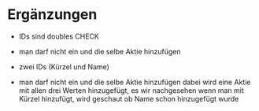 #  Ergänzungen

- IDs sind doubles CHECK
- man darf nicht ein und die selbe Aktie hinzufügen

- zwei IDs (Kürzel und Name)

- man darf nicht ein und die selbe Aktie hinzufügen
dabei wird eine Aktie mit allen drei Werten hinzugefügt, es wir nachgesehen
wenn man mit Kürzel hinzufügt, wird geschaut ob Name schon hinzugefügt wurde
